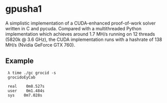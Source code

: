 # gpusha1

A simplistic implementation of a CUDA-enhanced proof-of-work solver written in C and pycuda. Compared with a multithreaded Python implementation
which achieves around 1.7 MH/s running on 12 threads (5820k @ 3.6 GHz), the CUDA implementation runs with a hashrate of 138 MH/s (Nvidia GeForce GTX 760).

## Example

```
 λ time ./gc grocid -s
 grocidoEyCab

 real    0m8.527s
 user    0m1.484s
 sys    0m7.028s
```
